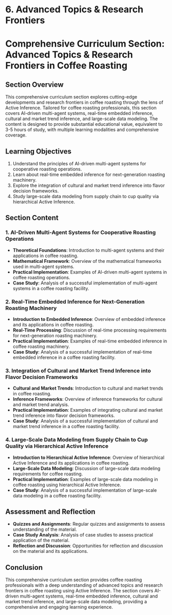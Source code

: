 # 6. Advanced Topics & Research Frontiers

# Comprehensive Curriculum Section: Advanced Topics & Research Frontiers in Coffee Roasting

## Section Overview

This comprehensive curriculum section explores cutting-edge developments and research frontiers in coffee roasting through the lens of Active Inference. Tailored for coffee roasting professionals, this section covers AI-driven multi-agent systems, real-time embedded inference, cultural and market trend inference, and large-scale data modeling. The content is designed to provide substantial educational value, equivalent to 3-5 hours of study, with multiple learning modalities and comprehensive coverage.

## Learning Objectives

1. Understand the principles of AI-driven multi-agent systems for cooperative roasting operations.
2. Learn about real-time embedded inference for next-generation roasting machinery.
3. Explore the integration of cultural and market trend inference into flavor decision frameworks.
4. Study large-scale data modeling from supply chain to cup quality via hierarchical Active Inference.

## Section Content

### 1. AI-Driven Multi-Agent Systems for Cooperative Roasting Operations

* **Theoretical Foundations**: Introduction to multi-agent systems and their applications in coffee roasting.
* **Mathematical Framework**: Overview of the mathematical frameworks used in multi-agent systems.
* **Practical Implementation**: Examples of AI-driven multi-agent systems in coffee roasting operations.
* **Case Study**: Analysis of a successful implementation of multi-agent systems in a coffee roasting facility.

### 2. Real-Time Embedded Inference for Next-Generation Roasting Machinery

* **Introduction to Embedded Inference**: Overview of embedded inference and its applications in coffee roasting.
* **Real-Time Processing**: Discussion of real-time processing requirements for next-generation roasting machinery.
* **Practical Implementation**: Examples of real-time embedded inference in coffee roasting machinery.
* **Case Study**: Analysis of a successful implementation of real-time embedded inference in a coffee roasting facility.

### 3. Integration of Cultural and Market Trend Inference into Flavor Decision Frameworks

* **Cultural and Market Trends**: Introduction to cultural and market trends in coffee roasting.
* **Inference Frameworks**: Overview of inference frameworks for cultural and market trend analysis.
* **Practical Implementation**: Examples of integrating cultural and market trend inference into flavor decision frameworks.
* **Case Study**: Analysis of a successful implementation of cultural and market trend inference in a coffee roasting facility.

### 4. Large-Scale Data Modeling from Supply Chain to Cup Quality via Hierarchical Active Inference

* **Introduction to Hierarchical Active Inference**: Overview of hierarchical Active Inference and its applications in coffee roasting.
* **Large-Scale Data Modeling**: Discussion of large-scale data modeling requirements for coffee roasting.
* **Practical Implementation**: Examples of large-scale data modeling in coffee roasting using hierarchical Active Inference.
* **Case Study**: Analysis of a successful implementation of large-scale data modeling in a coffee roasting facility.

## Assessment and Reflection

* **Quizzes and Assignments**: Regular quizzes and assignments to assess understanding of the material.
* **Case Study Analysis**: Analysis of case studies to assess practical application of the material.
* **Reflection and Discussion**: Opportunities for reflection and discussion on the material and its applications.

## Conclusion

This comprehensive curriculum section provides coffee roasting professionals with a deep understanding of advanced topics and research frontiers in coffee roasting using Active Inference. The section covers AI-driven multi-agent systems, real-time embedded inference, cultural and market trend inference, and large-scale data modeling, providing a comprehensive and engaging learning experience.